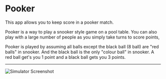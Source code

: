 # Pooker

This app allows you to keep score in a pooker match.

Pooker is a way to play a snooker style game on a pool table. You can also play with a large number of people as you simply take turns to score points,

Pooker is played by assuming all balls except the black ball (8 ball) are "red balls" in snooker. And the black ball is the only "colour ball" in snooker. A red ball get's you 1 point and a black ball gets you 3 points.

---
![Simulator Screenshot](https://github.com/user-attachments/assets/0e006500-ea6a-4892-ba55-5a2bf6fef8ba)
